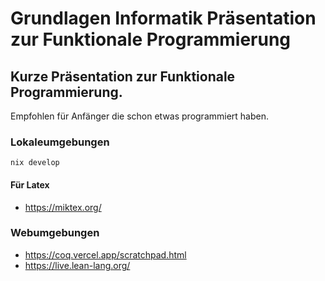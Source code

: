 # Grundlagen Informatik Präsentation zur Funktionale Programmierung
## Kurze Präsentation zur Funktionale Programmierung.
Empfohlen für Anfänger die schon etwas programmiert haben.

### Lokaleumgebungen
```
nix develop
```
#### Für Latex
- https://miktex.org/

### Webumgebungen
- https://coq.vercel.app/scratchpad.html
- https://live.lean-lang.org/
